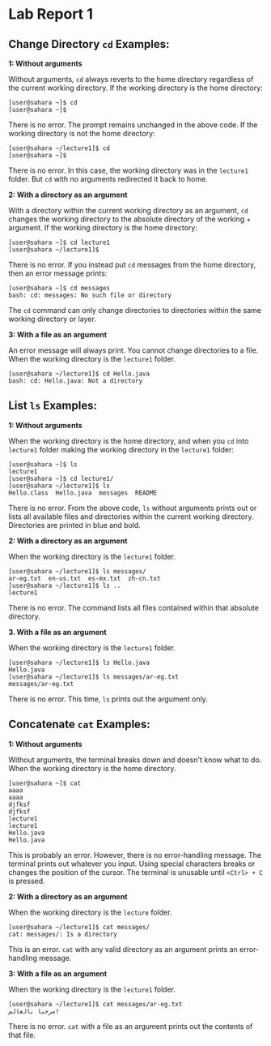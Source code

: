 # Lab Report 1

## Change Directory `cd` Examples:
**1: Without arguments**

Without arguments, `cd` always reverts to the home directory regardless of the current working directory.
If the working directory is the home directory:
```
[user@sahara ~]$ cd
[user@sahara ~]$
```
There is no error. The prompt remains unchanged in the above code. If the working directory is not the home directory:
```
[user@sahara ~/lecture1]$ cd
[user@sahara ~]$
```
There is no error. In this case, the working directory was in the `lecture1` folder. But `cd` with no arguments redirected it back to home. 

**2: With a directory as an argument**

With a directory within the current working directory as an argument, `cd` changes the working directory to the absolute directory of the working + argument.
If the working directory is the home directory:
```
[user@sahara ~]$ cd lecture1
[user@sahara ~/lecture1]$
```
There is no error. 
If you instead put `cd` messages from the home directory, then an error message prints:
```
[user@sahara ~]$ cd messages
bash: cd: messages: No such file or directory
```
The `cd` command can only change directories to directories within the same working directory or layer.

**3: With a file as an argument**

An error message will always print. You cannot change directories to a file.
When the working directory is the `lecture1` folder.
```
[user@sahara ~/lecture1]$ cd Hello.java
bash: cd: Hello.java: Not a directory
```


## List `ls` Examples:
**1: Without arguments**

When the working directory is the home directory, and when you `cd` into `lecture1` folder making the working directory in the `lecture1` folder:
```
[user@sahara ~]$ ls
lecture1
[user@sahara ~]$ cd lecture1/
[user@sahara ~/lecture1]$ ls
Hello.class  Hello.java  messages  README
```
There is no error. From the above code, `ls` without arguments prints out or lists all available files and directories within the current working directory. Directories are printed in blue and bold.

**2: With a directory as an argument**

When the working directory is the `lecture1` folder.
```
[user@sahara ~/lecture1]$ ls messages/
ar-eg.txt  en-us.txt  es-mx.txt  zh-cn.txt
[user@sahara ~/lecture1]$ ls ..
lecture1
```
There is no error. The command lists all files contained within that absolute directory. 

**3. With a file as an argument**

When the working directory is the `lecture1` folder.
```
[user@sahara ~/lecture1]$ ls Hello.java 
Hello.java
[user@sahara ~/lecture1]$ ls messages/ar-eg.txt 
messages/ar-eg.txt
```
There is no error. This time, `ls` prints out the argument only.

## Concatenate `cat` Examples:
**1: Without arguments**

Without arguments, the terminal breaks down and doesn't know what to do. When the working directory is the home directory.
```
[user@sahara ~]$ cat
aaaa
aaaa
djfksf
djfksf
lecture1
lecture1
Hello.java
Hello.java
```
This is probably an error. However, there is no error-handling message. The terminal prints out whatever you input. Using special characters breaks or changes the position of the cursor. The terminal is unusable until `<Ctrl> + C` is pressed.

**2: With a directory as an argument**

When the working directory is the `lecture` folder.
```
[user@sahara ~/lecture1]$ cat messages/
cat: messages/: Is a directory
```
This is an error. `cat` with any valid directory as an argument prints an error-handling message.

**3: With a file as an argument**

When the working directory is the `lecture1` folder.
```
[user@sahara ~/lecture1]$ cat messages/ar-eg.txt 
مرحبا بالعالم!
```
There is no error. `cat` with a file as an argument prints out the contents of that file.
